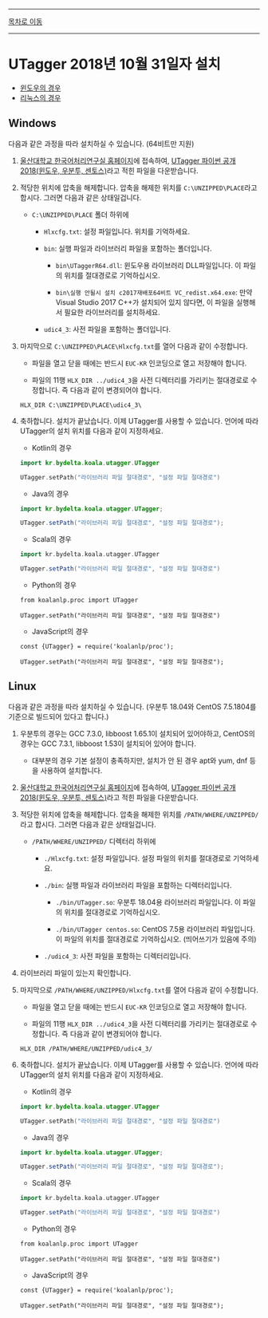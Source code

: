 --------

[목차로 이동](./index.md)

--------

# UTagger 2018년 10월 31일자 설치

- [윈도우의 경우](#windows)
- [리눅스의 경우](#linux)

## Windows
다음과 같은 과정을 따라 설치하실 수 있습니다. (64비트만 지원)

1. [울산대학교 한국어처리연구실 홈페이지](http://nlplab.ulsan.ac.kr/doku.php?id=start)에 접속하여, [UTagger 파이썬 공개 2018(윈도우, 우분투, 센토스)](ftp://203.250.77.242/utagger%20delay%202018%2010%2031.zip)라고 적힌 파일을 다운받습니다.

1. 적당한 위치에 압축을 해제합니다. 압축을 해제한 위치를 `C:\UNZIPPED\PLACE`라고 합시다. 그러면 다음과 같은 상태일겁니다.
   
    * `C:\UNZIPPED\PLACE` 폴더 하위에
    
        * `Hlxcfg.txt`: 설정 파일입니다. 위치를 기억하세요. 
        
        * `bin`: 실행 파일과 라이브러리 파일을 포함하는 폴더입니다.
        
            * `bin\UTaggerR64.dll`: 윈도우용 라이브러리 DLL파일입니다. 이 파일의 위치를 절대경로로 기억하십시오.
            
            * `bin\실행 안될시 설치 c2017재배포64비트 VC_redist.x64.exe`: 만약 Visual Studio 2017 C++가 설치되어 있지 않다면, 이 파일을 실행해서 필요한 라이브러리를 설치하세요.
        
        * `udic4_3`: 사전 파일을 포함하는 폴더입니다.

1. 마지막으로 `C:\UNZIPPED\PLACE\Hlxcfg.txt`를 열어 다음과 같이 수정합니다.
    
    * 파일을 열고 닫을 때에는 반드시 `EUC-KR` 인코딩으로 열고 저장해야 합니다. 
    
    * 파일의 11행 `HLX_DIR ../udic4_3`을 사전 디렉터리를 가리키는 절대경로로 수정합니다. 즉 다음과 같이 변경되어야 합니다.
    ```text
    HLX_DIR C:\UNZIPPED\PLACE\udic4_3\
    ```

1. 축하합니다. 설치가 끝났습니다. 이제 UTagger를 사용할 수 있습니다. 언어에 따라 UTagger의 설치 위치를 다음과 같이 지정하세요.

    * Kotlin의 경우
    ```kotlin
    import kr.bydelta.koala.utagger.UTagger
   
    UTagger.setPath("라이브러리 파일 절대경로", "설정 파일 절대경로")
    ```
   
    * Java의 경우
    ```java
    import kr.bydelta.koala.utagger.UTagger;
   
    UTagger.setPath("라이브러리 파일 절대경로", "설정 파일 절대경로");
    ```
   
    * Scala의 경우
    ```scala
    import kr.bydelta.koala.utagger.UTagger
   
    UTagger.setPath("라이브러리 파일 절대경로", "설정 파일 절대경로")
    ```
   
    * Python의 경우
    ```python3
    from koalanlp.proc import UTagger
   
    UTagger.setPath("라이브러리 파일 절대경로", "설정 파일 절대경로")
    ```
   
    * JavaScript의 경우
    ```ecmascript 6
    const {UTagger} = require('koalanlp/proc');
   
    UTagger.setPath("라이브러리 파일 절대경로", "설정 파일 절대경로");
    ```
 
## Linux
다음과 같은 과정을 따라 설치하실 수 있습니다. (우분투 18.04와 CentOS 7.5.1804를 기준으로 빌드되어 있다고 합니다.)

1. 우분투의 경우는 GCC 7.3.0, libboost 1.65.1이 설치되어 있어야하고, CentOS의 경우는 GCC 7.3.1, libboost 1.53이 설치되어 있어야 합니다.

    * 대부분의 경우 기본 설정이 충족하지만, 설치가 안 된 경우 apt와 yum, dnf 등을 사용하여 설치합니다.

1. [울산대학교 한국어처리연구실 홈페이지](http://nlplab.ulsan.ac.kr/doku.php?id=start)에 접속하여, [UTagger 파이썬 공개 2018(윈도우, 우분투, 센토스)](ftp://203.250.77.242/utagger%20delay%202018%2010%2031.zip)라고 적힌 파일을 다운받습니다.

1. 적당한 위치에 압축을 해제합니다. 압축을 해제한 위치를 `/PATH/WHERE/UNZIPPED/`라고 합시다. 그러면 다음과 같은 상태일겁니다.
   
    * `/PATH/WHERE/UNZIPPED/` 디렉터리 하위에
    
        * `./Hlxcfg.txt`: 설정 파일입니다. 설정 파일의 위치를 절대경로로 기억하세요.
        
        * `./bin`: 실행 파일과 라이브러리 파일을 포함하는 디렉터리입니다.
        
            * `./bin/UTagger.so`: 우분투 18.04용 라이브러리 파일입니다. 이 파일의 위치를 절대경로로 기억하십시오.
            
            * `./bin/UTagger centos.so`: CentOS 7.5용 라이브러리 파일입니다. 이 파일의 위치를 절대경로로 기억하십시오. (띄어쓰기가 있음에 주의)
        
        * `./udic4_3`: 사전 파일을 포함하는 디렉터리입니다.

1. 라이브러리 파일이 있는지 확인합니다.

1. 마지막으로 `/PATH/WHERE/UNZIPPED/Hlxcfg.txt`를 열어 다음과 같이 수정합니다.
    
    * 파일을 열고 닫을 때에는 반드시 `EUC-KR` 인코딩으로 열고 저장해야 합니다. 
    
    * 파일의 11행 `HLX_DIR ../udic4_3`을 사전 디렉터리를 가리키는 절대경로로 수정합니다. 즉 다음과 같이 변경되어야 합니다.
    ```text
    HLX_DIR /PATH/WHERE/UNZIPPED/udic4_3/
    ```

1. 축하합니다. 설치가 끝났습니다. 이제 UTagger를 사용할 수 있습니다. 언어에 따라 UTagger의 설치 위치를 다음과 같이 지정하세요.

    * Kotlin의 경우
    ```kotlin
    import kr.bydelta.koala.utagger.UTagger
   
    UTagger.setPath("라이브러리 파일 절대경로", "설정 파일 절대경로")
    ```
   
    * Java의 경우
    ```java
    import kr.bydelta.koala.utagger.UTagger;
   
    UTagger.setPath("라이브러리 파일 절대경로", "설정 파일 절대경로");
    ```
   
    * Scala의 경우
    ```scala
    import kr.bydelta.koala.utagger.UTagger
   
    UTagger.setPath("라이브러리 파일 절대경로", "설정 파일 절대경로")
    ```
   
    * Python의 경우
    ```python3
    from koalanlp.proc import UTagger
   
    UTagger.setPath("라이브러리 파일 절대경로", "설정 파일 절대경로")
    ```
   
    * JavaScript의 경우
    ```ecmascript 6
    const {UTagger} = require('koalanlp/proc');
   
    UTagger.setPath("라이브러리 파일 절대경로", "설정 파일 절대경로");
    ```
 